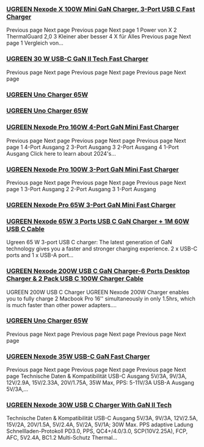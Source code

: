 ### [UGREEN Nexode X 100W Mini GaN Charger, 3-Port USB C Fast Charger](https://eu.ugreen.com/products/ugreen-nexode-x-100w-mini-gan-charger) ###

Previous page Next page Previous page Next page 1 Power von X 2 ThermalGuard 2,0 3 Kleiner aber besser 4 X für Alles Previous page Next page 1 Vergleich von...

### [UGREEN 30 W USB-C GaN II Tech Fast Charger](https://eu.ugreen.com/products/ugreen-30w-usb-c-ladegerat-gan-ii-tech-schnellladegerat) ###

 Previous page Next page Previous page Next page Previous page Next page

### [UGREEN Uno Charger 65W](https://eu.ugreen.com/products/nexode-rg-65w-charger-purple) ###

### [UGREEN Uno Charger 65W](https://eu.ugreen.com/products/nexode-rg-65w-charger-black) ###

### [UGREEN Nexode Pro 160W 4-Port GaN Mini Fast Charger](https://eu.ugreen.com/products/ugreen-nexode-pro-160w-gan-fast-charger) ###

Previous page Next page Previous page Next page Previous page Next page 1 4-Port Ausgang 2 3-Port Ausgang 3 2-Port Ausgang 4 1-Port Ausgang Click here to learn about 2024's...

### [UGREEN Nexode Pro 100W 3-Port GaN Mini Fast Charger](https://eu.ugreen.com/products/ugreen-nexode-pro-100w-gan-fast-charger) ###

 Previous page Next page Previous page Next page Previous page Next page 1 3-Port Ausgang 2 2-Port Ausgang 3 1-Port Ausgang

### [UGREEN Nexode Pro 65W 3-Port GaN Mini Fast Charger](https://eu.ugreen.com/products/nexode-pro-65w-3-port-gan-mini-fast-charger) ###

### [UGREEN Nexode 65W 3 Ports USB C GaN Charger + 1M 60W USB C Cable](https://eu.ugreen.com/products/ugreen-nexode-65w-usb-c-gan-charger-3-ports-wall-charger-1m-60w-usb-c-cable) ###

Ugreen 65 W 3-port USB C charger: The latest generation of GaN technology gives you a faster and stronger charging experience. 2 x USB-C ports and 1 x USB-A port...

### [UGREEN Nexode 200W USB C GaN Charger-6 Ports Desktop Charger & 2 Pack USB C 100W Charger Cable](https://eu.ugreen.com/products/ugreen-nexode-200w-usb-c-gan-charger-6-ports-desktop-charger-2-pack-usb-c-100w-charger-cable) ###

UGREEN 200W USB C Charger UGREEN Nexode 200W Charger enables you to fully charge 2 Macbook Pro 16'' simultaneously in only 1.5hrs, which is much faster than other power adapters....

### [UGREEN Uno Charger 65W](https://eu.ugreen.com/products/ugreen-uno-65w-usb-c-gan-charger) ###

 Previous page Next page Previous page Next page Previous page Next page

### [UGREEN Nexode 35W USB-C GaN Fast Charger](https://eu.ugreen.com/products/ugreen-nexode-35w-usb-c-gan-fast-charger) ###

Previous page Next page Previous page Next page Previous page Next page Technische Daten & Kompatibilität USB-C Ausgang 5V/3A, 9V/3A, 12V/2.9A, 15V/2.33A, 20V/1.75A, 35W Max, PPS: 5-11V/3A USB-A Ausgang 5V/3A,...

### [UGREEN Nexode 30W USB C Charger With GaN II Tech](https://eu.ugreen.com/products/ugreen-nexode-30w-usb-c-ladegerat-mini-usb-c-netzteil-gan-ii-tech-adapter-kompatibel-mit-macbook-air-iphone-14-pro-max-14-plus-13-12-galaxy-s22-s21-fe-ipad-pro-tab-s8-a8-pixel-7-airpods) ###

Technische Daten & Kompatibilität USB-C Ausgang 5V/3A, 9V/3A, 12V/2.5A, 15V/2A, 20V/1.5A, 5V/2.4A, 5V/2A, 5V/1A; 30W Max. PPS adaptive Ladung Schnellladen-Protokoll PD3.0, PPS, QC4+/4.0/3.0, SCP(10V2.25A), FCP, AFC, 5V2.4A, BC1.2 Multi-Schutz Thermal...

